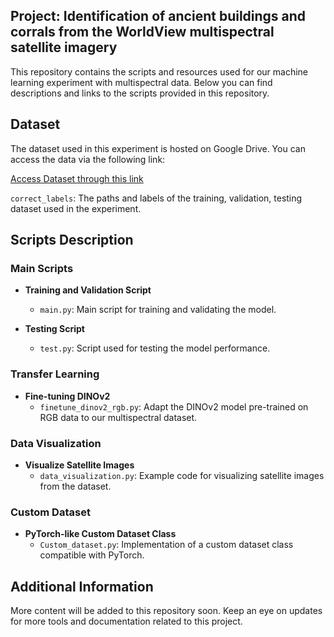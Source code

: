 ## Project: Identification of ancient buildings and corrals from the WorldView multispectral satellite imagery 

This repository contains the scripts and resources used for our machine learning experiment with multispectral data. Below you can find descriptions and links to the scripts provided in this repository.

## Dataset

The dataset used in this experiment is hosted on Google Drive. You can access the data via the following link:

[Access Dataset through this link](https://drive.google.com/drive/folders/1X5LfBMy8GR0xUs-7ZOdwQlqJMzRtxflw?usp=sharing)

`correct_labels`: The paths and labels of the training, validation, testing dataset used in the experiment.

## Scripts Description

### Main Scripts

- **Training and Validation Script**
  - `main.py`: Main script for training and validating the model.

- **Testing Script**
  - `test.py`: Script used for testing the model performance.

### Transfer Learning

- **Fine-tuning DINOv2**
  - `finetune_dinov2_rgb.py`: Adapt the DINOv2 model pre-trained on RGB data to our multispectral dataset.

### Data Visualization

- **Visualize Satellite Images**
  - `data_visualization.py`: Example code for visualizing satellite images from the dataset.

### Custom Dataset

- **PyTorch-like Custom Dataset Class**
  - `Custom_dataset.py`: Implementation of a custom dataset class compatible with PyTorch.

## Additional Information

More content will be added to this repository soon. Keep an eye on updates for more tools and documentation related to this project.

